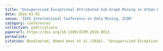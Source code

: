 ```yaml
---
title: "Unsupervised Exceptional Attributed Sub-Graph Mining in Urban Data"
date: 2016-01-01
venue: 'IEEE International Conference on Data Mining, ICDM'
category: conferences
collection: publications
paperurl: https://doi.org/10.1109/ICDM.2016.0013
permalink: 
citation: Bendimerad, Ahmed Anes et al.(2016). "Unsupervised Exceptional Attributed Sub-Graph Mining in Urban Data". IEEE International Conference on Data Mining, ICDM.
---
```

